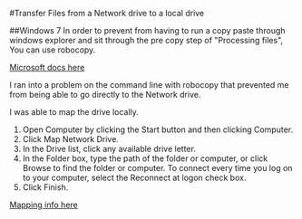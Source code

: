 #Transfer Files from a Network drive to a local drive


##Windows 7
In order to prevent from having to run a copy paste through windows explorer and sit through the pre copy step of "Processing files", You can use robocopy.

[Microsoft docs here](https://docs.microsoft.com/en-us/windows-server/administration/windows-commands/robocopy)

I ran into a problem on the command line with robocopy that prevented me from being able to go directly to the Network drive.

I was able to map the drive locally.

1. Open Computer by clicking the Start button and then clicking Computer.
2. Click Map Network Drive.
3. In the Drive list, click any available drive letter.
4. In the Folder box, type the path of the folder or computer, or click Browse to find the folder or computer. To connect every time you log on to your computer, select the Reconnect at logon check box.
5. Click Finish.

[Mapping info here](https://support.microsoft.com/en-us/help/4026635/windows-map-a-network-drive)